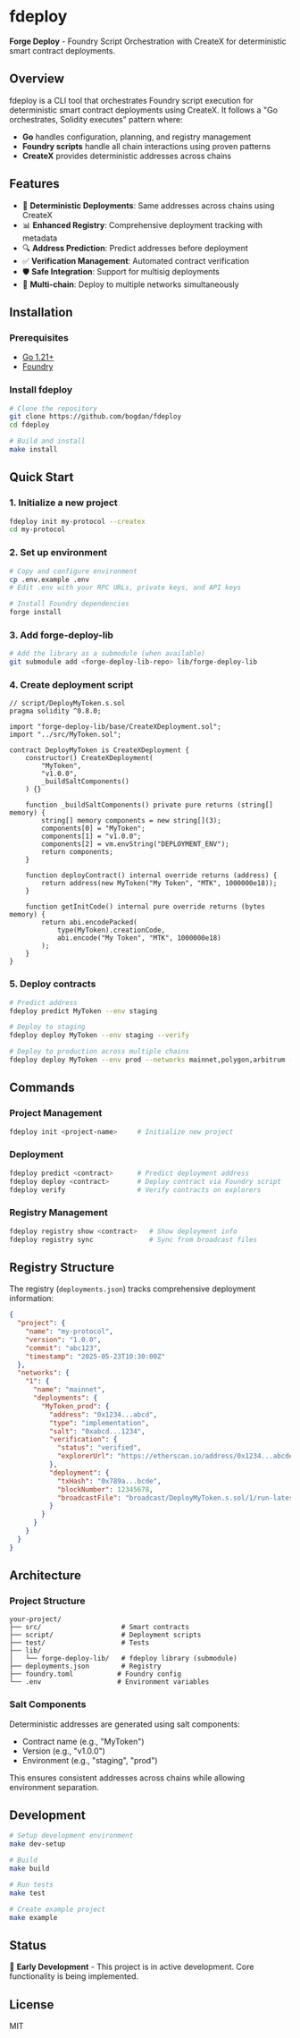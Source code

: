 # fdeploy

**Forge Deploy** - Foundry Script Orchestration with CreateX for deterministic smart contract deployments.

## Overview

fdeploy is a CLI tool that orchestrates Foundry script execution for deterministic smart contract deployments using CreateX. It follows a "Go orchestrates, Solidity executes" pattern where:

- **Go** handles configuration, planning, and registry management
- **Foundry scripts** handle all chain interactions using proven patterns
- **CreateX** provides deterministic addresses across chains

## Features

- 🎯 **Deterministic Deployments**: Same addresses across chains using CreateX
- 📊 **Enhanced Registry**: Comprehensive deployment tracking with metadata
- 🔍 **Address Prediction**: Predict addresses before deployment
- ✅ **Verification Management**: Automated contract verification
- 🛡️ **Safe Integration**: Support for multisig deployments
- 🔄 **Multi-chain**: Deploy to multiple networks simultaneously

## Installation

### Prerequisites

- [Go 1.21+](https://golang.org/doc/install)
- [Foundry](https://book.getfoundry.sh/getting-started/installation)

### Install fdeploy

```bash
# Clone the repository
git clone https://github.com/bogdan/fdeploy
cd fdeploy

# Build and install
make install
```

## Quick Start

### 1. Initialize a new project

```bash
fdeploy init my-protocol --createx
cd my-protocol
```

### 2. Set up environment

```bash
# Copy and configure environment
cp .env.example .env
# Edit .env with your RPC URLs, private keys, and API keys

# Install Foundry dependencies
forge install
```

### 3. Add forge-deploy-lib

```bash
# Add the library as a submodule (when available)
git submodule add <forge-deploy-lib-repo> lib/forge-deploy-lib
```

### 4. Create deployment script

```solidity
// script/DeployMyToken.s.sol
pragma solidity ^0.8.0;

import "forge-deploy-lib/base/CreateXDeployment.sol";
import "../src/MyToken.sol";

contract DeployMyToken is CreateXDeployment {
    constructor() CreateXDeployment(
        "MyToken",
        "v1.0.0", 
        _buildSaltComponents()
    ) {}
    
    function _buildSaltComponents() private pure returns (string[] memory) {
        string[] memory components = new string[](3);
        components[0] = "MyToken";
        components[1] = "v1.0.0";
        components[2] = vm.envString("DEPLOYMENT_ENV");
        return components;
    }
    
    function deployContract() internal override returns (address) {
        return address(new MyToken("My Token", "MTK", 1000000e18));
    }
    
    function getInitCode() internal pure override returns (bytes memory) {
        return abi.encodePacked(
            type(MyToken).creationCode,
            abi.encode("My Token", "MTK", 1000000e18)
        );
    }
}
```

### 5. Deploy contracts

```bash
# Predict address
fdeploy predict MyToken --env staging

# Deploy to staging
fdeploy deploy MyToken --env staging --verify

# Deploy to production across multiple chains
fdeploy deploy MyToken --env prod --networks mainnet,polygon,arbitrum --verify
```

## Commands

### Project Management
```bash
fdeploy init <project-name>     # Initialize new project
```

### Deployment
```bash
fdeploy predict <contract>      # Predict deployment address
fdeploy deploy <contract>       # Deploy contract via Foundry script
fdeploy verify                  # Verify contracts on explorers
```

### Registry Management
```bash
fdeploy registry show <contract>   # Show deployment info
fdeploy registry sync              # Sync from broadcast files
```

## Registry Structure

The registry (`deployments.json`) tracks comprehensive deployment information:

```json
{
  "project": {
    "name": "my-protocol",
    "version": "1.0.0",
    "commit": "abc123",
    "timestamp": "2025-05-23T10:30:00Z"
  },
  "networks": {
    "1": {
      "name": "mainnet", 
      "deployments": {
        "MyToken_prod": {
          "address": "0x1234...abcd",
          "type": "implementation",
          "salt": "0xabcd...1234",
          "verification": {
            "status": "verified",
            "explorerUrl": "https://etherscan.io/address/0x1234...abcd#code"
          },
          "deployment": {
            "txHash": "0x789a...bcde",
            "blockNumber": 12345678,
            "broadcastFile": "broadcast/DeployMyToken.s.sol/1/run-latest.json"
          }
        }
      }
    }
  }
}
```

## Architecture

### Project Structure
```
your-project/
├── src/                    # Smart contracts
├── script/                 # Deployment scripts  
├── test/                   # Tests
├── lib/
│   └── forge-deploy-lib/   # fdeploy library (submodule)
├── deployments.json        # Registry
├── foundry.toml           # Foundry config
└── .env                   # Environment variables
```

### Salt Components

Deterministic addresses are generated using salt components:
- Contract name (e.g., "MyToken")
- Version (e.g., "v1.0.0") 
- Environment (e.g., "staging", "prod")

This ensures consistent addresses across chains while allowing environment separation.

## Development

```bash
# Setup development environment
make dev-setup

# Build
make build

# Run tests
make test

# Create example project
make example
```

## Status

🚧 **Early Development** - This project is in active development. Core functionality is being implemented.

## License

MIT